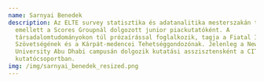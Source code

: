 ```yaml
---
name: Sarnyai Benedek
description: Az ELTE survey statisztika és adatanalitika mesterszakán tanult,
  emellett a Scores Groupnál dolgozott junior piackutatóként. A
  társadalomtudományokon túl prózaírással foglalkozik, tagja a Fiatal Írók
  Szövetségének és a Kárpát-medencei Tehetséggondozónak. Jelenleg a New York
  University Abu Dhabi campusán dolgozik kutatási asszisztensként a CITIES
  kutatócsoportban.
img: /img/sarnyai_benedek_resized.png
---
```

